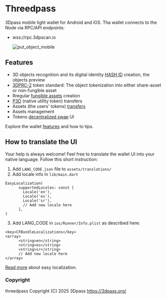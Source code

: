 # Threedpass

3Dpass mobile light wallet for Android and iOS.
Tha wallet connects to the Node via RPC/API endpoints:
- wss://rpc.3dpscan.io

  ![put_object_mobile](https://github.com/user-attachments/assets/67545790-bb18-4cfd-bfc0-7c109fc4e528)


## Features
- 3D objects recognition and its digital identity [HASH ID](https://3dpass.org/features#recognition-hash-id) creation, the objects preview
- [3DPRC-2](https://github.com/3Dpass/whitepaper/blob/main/3DPRC-2.md) token standard: The object tokenization into either share-asset or non-fungible asset
- Rregular [fungible assets](https://3dpass.org/features#fungibleassets) creation
- [P3D](https://3dpass.org/coin#P3D) (native utility token) transfers
- Assets (the users' tokens) [transfers](https://3dpass.org/mobile-wallet#light-assets-transfer)
- Assets management
- Tokens [decentralized swap](https://3dpass.org/features#dex) UI

Explore the wallet [features](https://3dpass.org/mobile-wallet) and how to tips.

## How to translate the UI

Your help is always welcome! Feel free to translate the wallet UI into your native language.
Follow this short instruction:

1. Add ```LANG_CODE.json``` file to ```assets/translations/``` 
2. Add locale info in ```lib/main.dart```
```
EasyLocalization(
      supportedLocales: const [
        Locale('en'),
        Locale('es'),
        Locale('sr'),
        // Add new locale here
      ],
)
```
3. Add LANG_CODE in ```ios/Runner/Info.plist``` as described here:
```
<key>CFBundleLocalizations</key>
<array>
      <string>en</string>
      <string>es</string>
      <string>sr</string>
      // Add new locale here
</array>
```

[Read more](https://pub.dev/packages/easy_localization) about easy localization.

### Copyright

threedpass Copyright (C) 2025 3Dpass https://3dpass.org/
